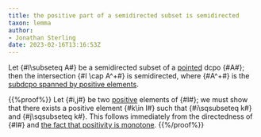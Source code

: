 ```yaml
---
title: the positive part of a semidirected subset is semidirected
taxon: lemma
author:
- Jonathan Sterling
date: 2023-02-16T13:16:53Z
---
```


Let {#I\subseteq A#} be a semidirected subset of a [pointed](jms-001S) dcpo {#A#}; then the intersection {#I \cap A^+#} is semidirected, where {#A^+#} is the [subdcpo spanned by positive elements](jms-001P).

{{%proof%}}
Let {#i,j#} be two [positive](jms-001M) elements of {#I#}; we must show that there exists a positive element {#k\in I#} such that {#i\sqsubseteq k#} and {#j\sqsubseteq k#}. This follows immediately from the directedness of {#I#} and [the fact that positivity is monotone](jms-0029).
{{%/proof%}}
